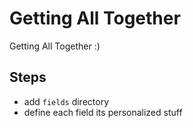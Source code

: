 # Getting All Together

Getting All Together :)

## Steps

- add `fields` directory
- define each field its personalized stuff
